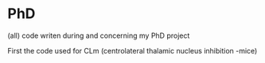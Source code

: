 # PhD
(all) code writen during and concerning my PhD project

First the code used for CLm (centrolateral thalamic nucleus inhibition -mice)
